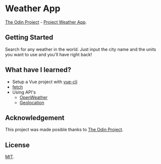 # Weather App
[The Odin Project](https://www.theodinproject.com/) - [Project Weather App](https://www.theodinproject.com/courses/javascript/lessons/weather-app).

## Getting Started
Search for any weather in the world. Just input the city name and the units you
want to use and you'll have right back!

## What have I learned?
* Setup a Vue project with [vue-cli](https://cli.vuejs.org/)
* [fetch](https://developer.mozilla.org/en-US/docs/Web/API/Fetch_API/Using_Fetch)
* Using API's
  * [OpenWeather](https://openweathermap.org/current)
  * [Geolocation](https://developer.mozilla.org/en-US/docs/Web/API/Geolocation_API)

## Acknowledgement
This project was made posible thanks to [The Odin Project](https://www.theodinproject.com/).

## License
[MIT](https://mit-license.org/).
